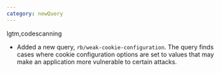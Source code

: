 ```yaml
---
category: newQuery
---
```

lgtm,codescanning
* Added a new query, `rb/weak-cookie-configuration`. The query finds cases where cookie configuration options are set to values that may make an application more vulnerable to certain attacks.
